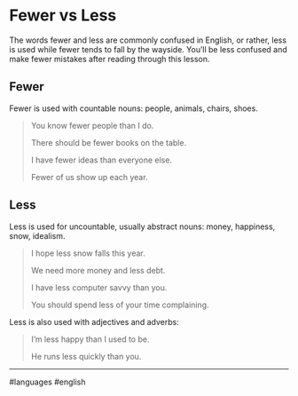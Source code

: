 # Fewer vs Less

The words fewer and less are commonly confused in English, or rather, less is used while fewer tends to fall by the wayside. You’ll be less confused and make fewer mistakes after reading through this lesson.

## Fewer

Fewer is used with countable nouns: people, animals, chairs, shoes.

> You know fewer people than I do.
> 
> There should be fewer books on the table.
> 
> I have fewer ideas than everyone else.
> 
> Fewer of us show up each year.

## Less

Less is used for uncountable, usually abstract nouns: money, happiness, snow, idealism.

> I hope less snow falls this year.
> 
> We need more money and less debt.
> 
> I have less computer savvy than you.
> 
> You should spend less of your time complaining.

Less is also used with adjectives and adverbs:

> I’m less happy than I used to be.
> 
> He runs less quickly than you.

---

#languages #english